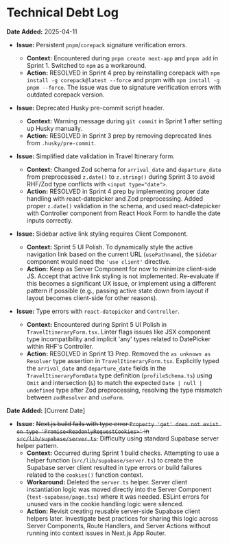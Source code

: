 # Technical Debt Log

**Date Added:** 2025-04-11

*   **Issue:** Persistent `pnpm`/`corepack` signature verification errors.
    *   **Context:** Encountered during `pnpm create next-app` and `pnpm add` in Sprint 1. Switched to `npm` as a workaround.
    *   **Action:** RESOLVED in Sprint 4 prep by reinstalling corepack with `npm install -g corepack@latest --force` and pnpm with `npm install -g pnpm --force`. The issue was due to signature verification errors with outdated corepack version.

*   **Issue:** Deprecated Husky pre-commit script header.
    *   **Context:** Warning message during `git commit` in Sprint 1 after setting up Husky manually.
    *   **Action:** RESOLVED in Sprint 3 prep by removing deprecated lines from `.husky/pre-commit`.

*   **Issue:** Simplified date validation in Travel Itinerary form.
    *   **Context:** Changed Zod schema for `arrival_date` and `departure_date` from preprocessed `z.date()` to `z.string()` during Sprint 3 to avoid RHF/Zod type conflicts with `<input type="date">`.
    *   **Action:** RESOLVED in Sprint 4 prep by implementing proper date handling with react-datepicker and Zod preprocessing. Added proper `z.date()` validation in the schema, and used react-datepicker with Controller component from React Hook Form to handle the date inputs correctly.

*   **Issue:** Sidebar active link styling requires Client Component.
    *   **Context:** Sprint 5 UI Polish. To dynamically style the active navigation link based on the current URL (`usePathname`), the `Sidebar` component would need the `'use client'` directive.
    *   **Action:** Keep as Server Component for now to minimize client-side JS. Accept that active link styling is not implemented. Re-evaluate if this becomes a significant UX issue, or implement using a different pattern if possible (e.g., passing active state down from layout if layout becomes client-side for other reasons).

*   **Issue:** Type errors with `react-datepicker` and `Controller`.
    *   **Context:** Encountered during Sprint 5 UI Polish in `TravelItineraryForm.tsx`. Linter flags issues like JSX component type incompatibility and implicit 'any' types related to DatePicker within RHF's Controller.
    *   **Action:** RESOLVED in Sprint 13 Prep. Removed the `as unknown as Resolver` type assertion in `TravelItineraryForm.tsx`. Explicitly typed the `arrival_date` and `departure_date` fields in the `TravelItineraryFormData` type definition (`profileSchema.ts`) using `Omit` and intersection (`&`) to match the expected `Date | null | undefined` type after Zod preprocessing, resolving the type mismatch between `zodResolver` and `useForm`.

**Date Added:** [Current Date]

*   **Issue:** ~~Next.js build fails with type error `Property 'get' does not exist on type 'Promise<ReadonlyRequestCookies>'` in `src/lib/supabase/server.ts`.~~ Difficulty using standard Supabase server helper pattern.
    *   **Context:** Occurred during Sprint 1 build checks. Attempting to use a helper function (`src/lib/supabase/server.ts`) to create the Supabase server client resulted in type errors or build failures related to the `cookies()` function context.
    *   **Workaround:** Deleted the `server.ts` helper. Server client instantiation logic was moved directly into the Server Component (`test-supabase/page.tsx`) where it was needed. ESLint errors for unused vars in the cookie handling logic were silenced.
    *   **Action:** Revisit creating reusable server-side Supabase client helpers later. Investigate best practices for sharing this logic across Server Components, Route Handlers, and Server Actions without running into context issues in Next.js App Router. 